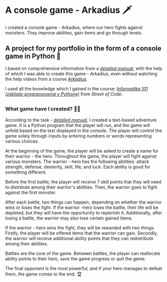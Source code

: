 # A console game - Arkadius :dagger:

I created a console game - Arkadius, where our hero fights against monsters. They improve abilities, gain items and go through levels.

## A project for my portfolio in the form of a console game in Python :snake:

I based on comprehensive information from a *[detailed manual](https://wp.streetofcode.sk/wp-content/uploads/2022/09/Arkadius-zadanie.pdf)*, with the help of which I was able to create this game - Arkadius, even without watching the help videos from a course *[Arkadius](https://streetofcode.sk/kurzy/arkadius)*.

I used all the knowledge which I gained in the course: *[Informatika 101 (základy programovania v Pythone)](https://streetofcode.sk/kurzy/informatika-101)* from *Street of Code*.

##

### What game have I created? :technologist:

According to the task - *[detailed manual](https://wp.streetofcode.sk/wp-content/uploads/2022/09/Arkadius-zadanie.pdf)*, I created a text-based adventure game. It is a Python program that the player will run, and the game will unfold based on the text displayed in the console. The player will control the game solely through inputs by entering numbers or words representing various choices.

At the beginning of the game, the player will be asked to create a name for their warrior - the hero. Throughout the game, the player will fight against various monsters. The warrior - hero has the following abilities: attack strength, defense, dexterity, skill, life, and luck. Each ability is good for something different.

Before the first battle, the player will receive 7 skill points that they will need to distribute among their warrior's abilities. Then, the warrior goes to fight against the first monster.

After each battle, two things can happen, depending on whether the warrior wins or loses the fight. If the warrior -hero loses the battle, their life will be depleted, but they will have the opportunity to replenish it. Additionally, after losing a battle, the warrior may also lose certain gained items.

If the warrior - hero wins the fight, they will be rewarded with two things. Firstly, the player will be offered items that the warrior can gain. Secondly, the warrior will receive additional ability points that they can redistribute among their abilities.

Battles are the core of the game. Between battles, the player can reallocate ability points to their hero, save the game progress or quit the game.

The final opponent is the most powerful, and if your hero manages to defeat them, the game comes to the end. :trophy:
